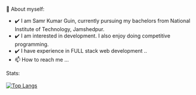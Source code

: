 🌱 About myself:
- ✔️ I am Samr Kumar Guin, currently pursuing my bachelors from National Institute of Technology, Jamshedpur.
- ✔️ I am interested in development. I also enjoy doing competitive programming.
- ✔️ I have experience in FULL stack web development ..
- 📫 How to reach me ...

Stats:
<br/>
<br/>
[![Top Langs](https://github-readme-stats.vercel.app/api/top-langs/?username=Samar-ctrl&layout=compact)](https://github.com/anuraghazra/github-readme-stats)
<!---
Samar-ctrl/Samar-ctrl is a ✨ special ✨ repository because its `README.md` (this file) appears on your GitHub profile.
You can click the Preview link to take a look at your changes.
--->
